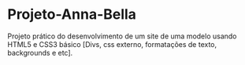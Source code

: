 # Projeto-Anna-Bella
Projeto prático do desenvolvimento de um site de uma modelo usando HTML5 e CSS3 básico [Divs, css externo, formatações de texto, backgrounds e etc]. 
